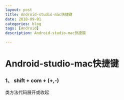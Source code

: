 ```yaml
---
layout: post
title: Android-studio-mac快捷键
date: 2018-09-01
categories: blog
tags: [Android]
description: Android-studio-mac快捷键

---
```


# Android-studio-mac快捷键


###  1、 shift + com + (+,-)
类方法代码展开或收起

